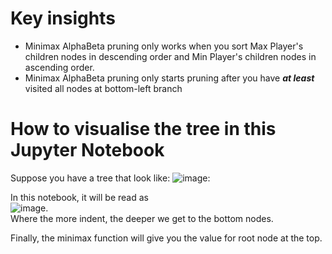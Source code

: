 # Key insights
- Minimax AlphaBeta pruning only works when you sort Max Player's children nodes in descending order and Min Player's children nodes in ascending order.
- Minimax AlphaBeta pruning only starts pruning after you have ***at least*** visited all nodes at bottom-left branch

# How to visualise the tree in this Jupyter Notebook
Suppose you have a tree that look like: ![image](https://github.com/user-attachments/assets/2ed56087-97b6-4172-abda-605aab227e7b): <br />


In this notebook, it will be read as <br /> ![image](https://github.com/user-attachments/assets/696a4bef-a436-4f06-ab46-6b462cd04e63). <br />
Where the more indent, the deeper we get to the bottom nodes. <br />

Finally, the minimax function will give you the value for root node at the top.
